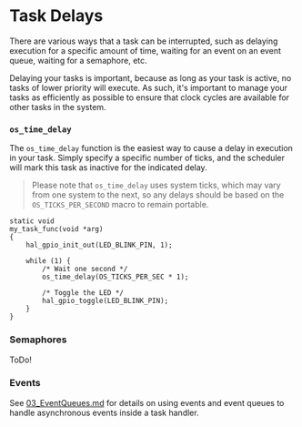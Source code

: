 # Task Delays

There are various ways that a task can be interrupted, such as delaying
execution for a specific amount of time, waiting for an event on an event
queue, waiting for a semaphore, etc.

Delaying your tasks is important, because as long as your task is active, no
tasks of lower priority will execute. As such, it's important to manage your
tasks as efficiently as possible to ensure that clock cycles are available for
other tasks in the system.

### `os_time_delay`

The `os_time_delay` function is the easiest way to cause a delay in execution
in your task. Simply specify a specific number of ticks, and the scheduler will
mark this task as inactive for the indicated delay.

> Please note that `os_time_delay` uses system ticks, which may vary from one
  system to the next, so any delays should be based on the `OS_TICKS_PER_SECOND`
  macro to remain portable.

```
static void
my_task_func(void *arg)
{
    hal_gpio_init_out(LED_BLINK_PIN, 1);

    while (1) {
        /* Wait one second */
        os_time_delay(OS_TICKS_PER_SEC * 1);

        /* Toggle the LED */
        hal_gpio_toggle(LED_BLINK_PIN);
    }
}
```

### Semaphores

ToDo!

### Events

See [03_EventQueues.md](03_EventQueues.md) for details on using events and
event queues to handle asynchronous events inside a task handler.
